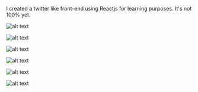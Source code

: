 I created a twitter like front-end using Reactjs for learning purposes.
It's not 100% yet.

![alt text](https://github.com/techdash/twitter-frontend/blob/main/screenshots/login.png, "Login screen")

![alt text](https://github.com/techdash/twitter-frontend/blob/main/screenshots/signup.png, "SignUp screen-1")

![alt text](https://github.com/techdash/twitter-frontend/blob/main/screenshots/signu2.png, "SignUp screen-2")

![alt text](https://github.com/techdash/twitter-frontend/blob/main/screenshots/home.png, "Home page")

![alt text](https://github.com/techdash/twitter-frontend/blob/main/screenshots/thread.png, "Thread")

![alt text](https://github.com/techdash/twitter-frontend/blob/main/screenshots/profile.png, "Profile page")